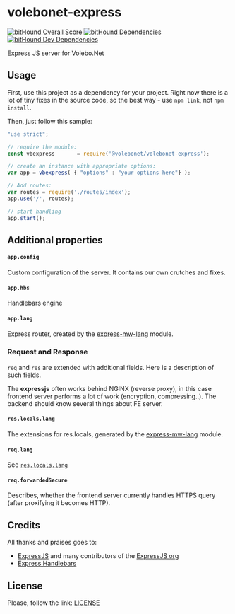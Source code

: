 # volebonet-express

[![bitHound Overall Score](https://www.bithound.io/github/VoleboNet/volebonet-express/badges/score.svg)](https://www.bithound.io/github/VoleboNet/volebonet-express)
[![bitHound Dependencies](https://www.bithound.io/github/VoleboNet/volebonet-express/badges/dependencies.svg)](https://www.bithound.io/github/VoleboNet/volebonet-express/master/dependencies/npm)
[![bitHound Dev Dependencies](https://www.bithound.io/github/VoleboNet/volebonet-express/badges/devDependencies.svg)](https://www.bithound.io/github/VoleboNet/volebonet-express/master/dependencies/npm)

Express JS server for Volebo.Net

## Usage

First, use this project as a dependency for your project. Right now there is a lot of tiny fixes in the source code, so the best way - use `npm link`, not `npm install`.

Then, just follow this sample:

```javascript
"use strict";

// require the module:
const vbexpress       = require('@volebonet/volebonet-express');

// create an instance with appropriate options:
var app = vbexpress( { "options" : "your options here"} );

// Add routes:
var routes = require('./routes/index');
app.use('/', routes);

// start handling
app.start();
```

## Additional properties

#### `app.config`

Custom configuration of the server. It contains our own crutches and fixes.

#### `app.hbs`

Handlebars engine

#### `app.lang`

Express router, created by the [express-mw-lang] module.

### Request and Response

`req` and `res` are extended with additional fields. Here is a description of such fields.

The **expressjs** often works behind NGINX (reverse proxy), in this case frontend server performs a lot of work (encryption, compressing..). The backend should know several things about FE server.

#### `res.locals.lang`

The extensions for res.locals, generated by the [express-mw-lang] module.

#### `req.lang`

See [`res.locals.lang`](#res-locals-lang)

#### `req.forwardedSecure`

Describes, whether the frontend server currently handles HTTPS query (after proxifying it becomes HTTP).

## Credits

All thanks and praises goes to:

* [ExpressJS](http://expressjs.com) and many contributors of the [ExpressJS org](https://github.com/expressjs)
* [Express Handlebars](https://github.com/ericf/express-handlebars)

## License

Please, follow the link: [LICENSE](LICENSE)

[express-mw-lang]: ../../../express-mw-lang
